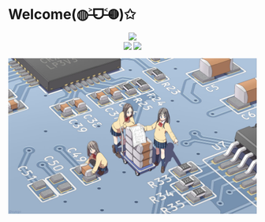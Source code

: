 # Welcome(◍˃̶ᗜ˂̶◍)✩


<div align="center">
  <img src="http://sayuri.fumiama.top/cmoe?name=fumiama&theme=r34" />
</div>


<div align="center">
  <img src="https://github-readme-stats.vercel.app/api/top-langs/?username=fumiama&layout=compact&icon_color=fdd34f&text_color=fdd34f" width="350px"/>
  <img src="https://github-readme-stats.vercel.app/api?username=fumiama&show_icons=true&count_private=true" width="417px"/>
</div>



![pcb](pcb.jpg)
